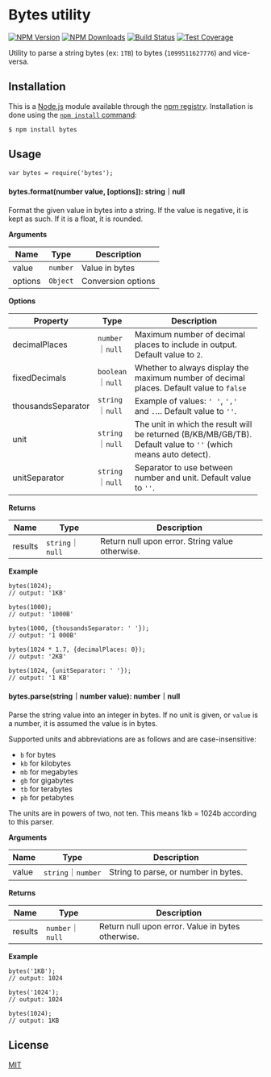 Bytes utility
=============

[![NPM Version](https://badgen.net/npm/node/bytes)](https://npmjs.org/package/bytes) [![NPM Downloads](https://badgen.net/npm/dm/bytes)](https://npmjs.org/package/bytes) [![Build Status](https://badgen.net/travis/visionmedia/bytes.js/master)](https://travis-ci.org/visionmedia/bytes.js) [![Test Coverage](https://badgen.net/coveralls/c/github/visionmedia/bytes.js/master)](https://coveralls.io/r/visionmedia/bytes.js?branch=master)

Utility to parse a string bytes (ex: `1TB`) to bytes (`1099511627776`) and vice-versa.

Installation
------------

This is a [Node.js](https://nodejs.org/en/) module available through the [npm registry](https://www.npmjs.com/). Installation is done using the [`npm install` command](https://docs.npmjs.com/getting-started/installing-npm-packages-locally):

    $ npm install bytes

Usage
-----

    var bytes = require('bytes');

#### bytes.format(number value, \[options\]): string｜null

Format the given value in bytes into a string. If the value is negative, it is kept as such. If it is a float, it is rounded.

**Arguments**

<table><thead><tr class="header"><th>Name</th><th>Type</th><th>Description</th></tr></thead><tbody><tr class="odd"><td>value</td><td><code>number</code></td><td>Value in bytes</td></tr><tr class="even"><td>options</td><td><code>Object</code></td><td>Conversion options</td></tr></tbody></table>

**Options**

<table style="width:98%;"><colgroup><col style="width: 16%" /><col style="width: 6%" /><col style="width: 76%" /></colgroup><thead><tr class="header"><th>Property</th><th>Type</th><th>Description</th></tr></thead><tbody><tr class="odd"><td>decimalPlaces</td><td><code>number</code>｜<code>null</code></td><td>Maximum number of decimal places to include in output. Default value to <code>2</code>.</td></tr><tr class="even"><td>fixedDecimals</td><td><code>boolean</code>｜<code>null</code></td><td>Whether to always display the maximum number of decimal places. Default value to <code>false</code></td></tr><tr class="odd"><td>thousandsSeparator</td><td><code>string</code>｜<code>null</code></td><td>Example of values: <code>' '</code>, <code>','</code> and <code>.</code>… Default value to <code>''</code>.</td></tr><tr class="even"><td>unit</td><td><code>string</code>｜<code>null</code></td><td>The unit in which the result will be returned (B/KB/MB/GB/TB). Default value to <code>''</code> (which means auto detect).</td></tr><tr class="odd"><td>unitSeparator</td><td><code>string</code>｜<code>null</code></td><td>Separator to use between number and unit. Default value to <code>''</code>.</td></tr></tbody></table>

**Returns**

<table><thead><tr class="header"><th>Name</th><th>Type</th><th>Description</th></tr></thead><tbody><tr class="odd"><td>results</td><td><code>string</code>｜<code>null</code></td><td>Return null upon error. String value otherwise.</td></tr></tbody></table>

**Example**

    bytes(1024);
    // output: '1KB'

    bytes(1000);
    // output: '1000B'

    bytes(1000, {thousandsSeparator: ' '});
    // output: '1 000B'

    bytes(1024 * 1.7, {decimalPlaces: 0});
    // output: '2KB'

    bytes(1024, {unitSeparator: ' '});
    // output: '1 KB'

#### bytes.parse(string｜number value): number｜null

Parse the string value into an integer in bytes. If no unit is given, or `value` is a number, it is assumed the value is in bytes.

Supported units and abbreviations are as follows and are case-insensitive:

-   `b` for bytes
-   `kb` for kilobytes
-   `mb` for megabytes
-   `gb` for gigabytes
-   `tb` for terabytes
-   `pb` for petabytes

The units are in powers of two, not ten. This means 1kb = 1024b according to this parser.

**Arguments**

<table><thead><tr class="header"><th>Name</th><th>Type</th><th>Description</th></tr></thead><tbody><tr class="odd"><td>value</td><td><code>string</code>｜<code>number</code></td><td>String to parse, or number in bytes.</td></tr></tbody></table>

**Returns**

<table><thead><tr class="header"><th>Name</th><th>Type</th><th>Description</th></tr></thead><tbody><tr class="odd"><td>results</td><td><code>number</code>｜<code>null</code></td><td>Return null upon error. Value in bytes otherwise.</td></tr></tbody></table>

**Example**

    bytes('1KB');
    // output: 1024

    bytes('1024');
    // output: 1024

    bytes(1024);
    // output: 1KB

License
-------

[MIT](LICENSE)
